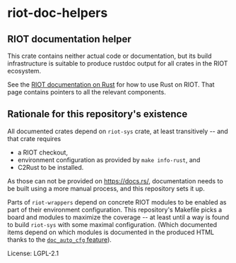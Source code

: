 # riot-doc-helpers

## RIOT documentation helper

This crate contains neither actual code or documentation, but its build infrastructure is
suitable to produce rustdoc output for all crates in the RIOT ecosystem.

See the [RIOT documentation on Rust](https://doc.riot-os.org/using-rust.html) for how to use Rust on RIOT.
That page contains pointers to all the relevant components.

## Rationale for this repository's existence

All documented crates depend on `riot-sys` crate, at least transitively -- and that crate
requires

* a RIOT checkout,
* environment configuration as provided by `make info-rust`, and
* C2Rust to be installed.

As those can not be provided on <https://docs.rs/>, documentation needs to be built using a
more manual process, and this repository sets it up.

Parts of `riot-wrappers` depend on concrete RIOT modules to be enabled as part of their
environment configuration. This repository's Makefile picks a board and modules to maximize the
coverage -- at least until a way is found to build `riot-sys` with some maximal configuration.
(Which documented items depend on which modules is documented in the produced HTML thanks to
the [`doc_auto_cfg` feature](https://github.com/rust-lang/rust/issues/43781)).

License: LGPL-2.1
